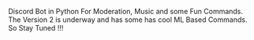 Discord Bot in Python For Moderation, Music and some Fun Commands. The Version 2 is underway and has some has cool ML Based Commands. So Stay Tuned !!! 
